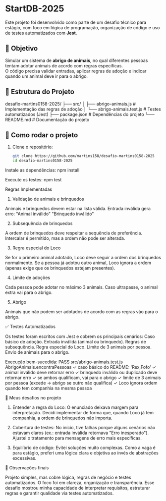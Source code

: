 # StartDB-2025

Este projeto foi desenvolvido como parte de um desafio técnico para estágio, com foco em lógica de programação, organização de código e uso de testes automatizados com **Jest**.

## 🎯 Objetivo

Simular um sistema de **abrigo de animais**, no qual diferentes pessoas tentam adotar animais de acordo com regras específicas.  
O código precisa validar entradas, aplicar regras de adoção e indicar quando um animal deve ir para o abrigo.


## 📂 Estrutura do Projeto

desafio-martins0158-2025/
├── src/
│   ├── abrigo-animais.js         # Implementação das regras de adoção
│   └── abrigo-animais.test.js    # Testes automatizados (Jest)
├── package.json                  # Dependências do projeto
└── README.md                     # Documentação do projeto



## 🚀 Como rodar o projeto

1. Clone o repositório:
   ```bash
   git clone https://github.com/martins158/desafio-martins0158-2025
   cd desafio-martins0158-2025
Instale as dependências:
npm install

Execute os testes:
npm test

Regras Implementadas
1. Validação de animais e brinquedos

Animais e brinquedos devem estar na lista válida.
Entrada inválida gera erro:
"Animal inválido"
"Brinquedo inválido"

2. Subsequência de brinquedos

A ordem de brinquedos deve respeitar a sequência de preferência.
Intercalar é permitido, mas a ordem não pode ser alterada.

3. Regra especial do Loco

Se for o primeiro animal adotado, Loco deve seguir a ordem dos brinquedos normalmente.
Se a pessoa já adotou outro animal, Loco ignora a ordem (apenas exige que os brinquedos estejam presentes).

4. Limite de adoções

Cada pessoa pode adotar no máximo 3 animais.
Caso ultrapasse, o animal extra vai para o abrigo.

5. Abrigo

Animais que não podem ser adotados de acordo com as regras vão para o abrigo.

✅ Testes Automatizados

Os testes foram escritos com Jest e cobrem os principais cenários:
Caso básico de adoção.
Entrada inválida (animal ou brinquedo).
Regras de subsequência.
Regra especial do Loco.
Limite de 3 animais por pessoa.
Envio de animais para o abrigo.

Execução bem-sucedida:
PASS  src/abrigo-animais.test.js
  AbrigoAnimais.encontraPessoas
    ✓ caso básico do README: 'Rex,Fofo'
    ✓ animal inválido deve retornar erro
    ✓ brinquedo inválido ou duplicado deve retornar erro
    ✓ se ambos qualificam, vai para o abrigo
    ✓ limite de 3 animais por pessoa (excede -> abrigo se outro não qualifica)
    ✓ Loco ignora ordem quando tem companhia na mesma pessoa

🤔 Meus desafios no projeto
1. Entender a regra do Loco:
O enunciado deixava margem para interpretação. Decidi implementar de forma que, quando Loco já tem companhia, a ordem de brinquedos não importa.

2. Cobertura de testes:
No início, tive falhas porque alguns cenários não estavam claros (ex.: entrada inválida retornava "Erro inesperado"). Ajustei o tratamento para mensagens de erro mais específicas.

3. Equilíbrio de código:
Evitei soluções muito complexas. Como a vaga é para estágio, preferi uma lógica clara e objetiva ao invés de abstrações excessivas.

📌 Observações finais

Projeto simples, mas cobre lógica, regras de negócio e testes automatizados.
O foco foi em clareza, organização e transparência.
Esse desafio mostrou minha capacidade de interpretar requisitos, estruturar regras e garantir qualidade via testes automatizados.
